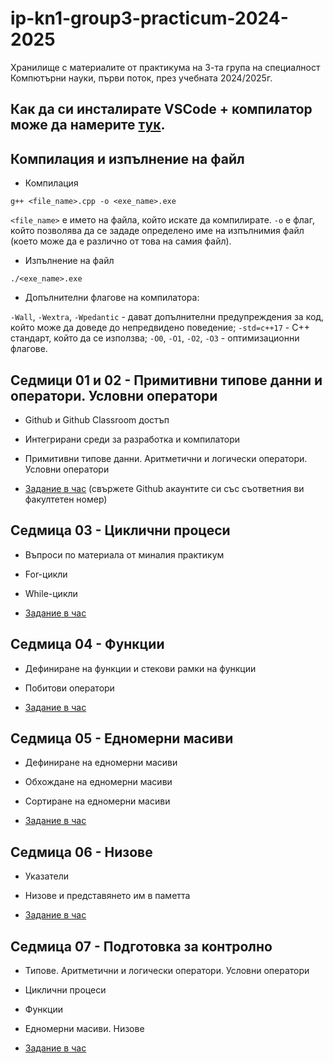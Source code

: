 # ip-kn1-group3-practicum-2024-2025

Хранилище с материалите от практикума на 3-та група на специалност Компютърни науки, първи поток, през учебната 2024/2025г.

## Как да си инсталирате VSCode + компилатор може да намерите [тук](https://dev.to/narottam04/step-by-step-guide-how-to-set-up-visual-studio-code-for-c-and-c-programming-2021-1f0i#:~:text=In%20this%20blog%20post%20you%20will%20learn%20how%20to%20set).

## Компилация и изпълнение на файл

- Компилация

```
g++ <file_name>.cpp -o <exe_name>.exe
```

`<file_name>` е името на файла, който искате да компилирате. `-o` е флаг, който позволява да се зададе определено име на изпълнимия файл (което може да е различно от това на самия файл).

- Изпълнение на файл

```
./<exe_name>.exe
```

- Допълнителни флагове на компилатора:

`-Wall`, `-Wextra`, `-Wpedantic` - дават допълнителни предупреждения за код, който може да доведе до непредвидено поведение;
`-std=c++17` - C++ стандарт, който да се използва;
`-O0`, `-O1`, `-O2`, `-O3` - оптимизационни флагове.

## Седмици 01 и 02 - Примитивни типове данни и оператори. Условни оператори

- Github и Github Classroom достъп 

- Интегрирани среди за разработка и компилатори

- Примитивни типове данни. Аритметични и логически оператори. Условни оператори

- [Задание в час](https://classroom.github.com/a/lUGNYv2x) (свържете Github акаунтите си със съответния ви факултетен номер)

## Седмица 03 - Циклични процеси

- Въпроси по материала от миналия практикум

- For-цикли

- While-цикли

- [Задание в час](https://classroom.github.com/a/5ezkKPoU)

## Седмица 04 - Функции

- Дефиниране на функции и стекови рамки на функции

- Побитови оператори

- [Задание в час](https://classroom.github.com/a/H2DrGP8s)

## Седмица 05 - Едномерни масиви

- Дефиниране на едномерни масиви

- Обхождане на едномерни масиви

- Сортиране на едномерни масиви

- [Задание в час](https://classroom.github.com/a/3cCYRpjG)

## Седмица 06 - Низове

- Указатели

- Низове и представянето им в паметта

- [Задание в час](https://classroom.github.com/a/fIAibyK6)

## Седмица 07 - Подготовка за контролно

- Типове. Аритметични и логически оператори. Условни оператори

- Циклични процеси

- Функции

- Едномерни масиви. Низове

- [Задание в час](https://classroom.github.com/a/tFUR6Z8p)